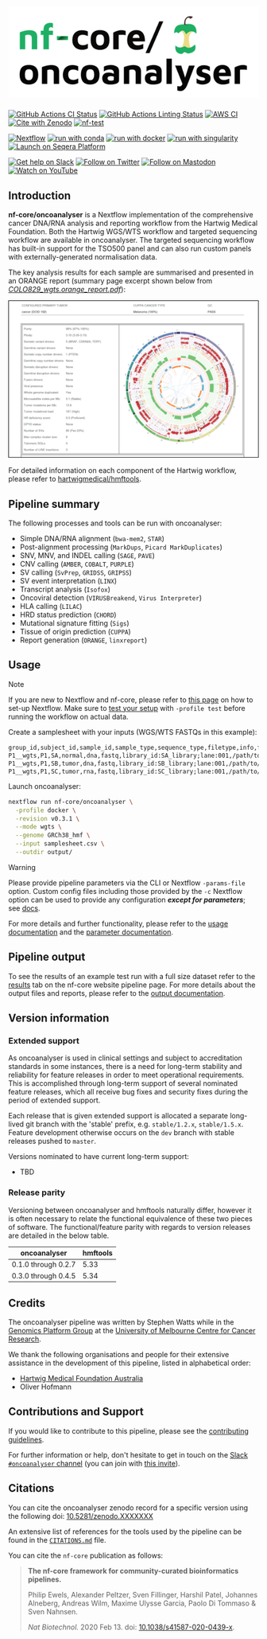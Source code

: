 <h1>
  <picture>
    <source media="(prefers-color-scheme: dark)" srcset="docs/images/nf-core-oncoanalyser_logo_dark.png">
    <img alt="nf-core/oncoanalyser" src="docs/images/nf-core-oncoanalyser_logo_light.png">
  </picture>
</h1>

[![GitHub Actions CI Status](https://github.com/nf-core/oncoanalyser/actions/workflows/ci.yml/badge.svg)](https://github.com/nf-core/oncoanalyser/actions/workflows/ci.yml)
[![GitHub Actions Linting Status](https://github.com/nf-core/oncoanalyser/actions/workflows/linting.yml/badge.svg)](https://github.com/nf-core/oncoanalyser/actions/workflows/linting.yml)
[![AWS CI](https://img.shields.io/badge/CI%20tests-full%20size-FF9900?labelColor=000000&logo=Amazon%20AWS)](https://nf-co.re/oncoanalyser/results)
[![Cite with Zenodo](http://img.shields.io/badge/DOI-10.5281/zenodo.XXXXXXX-1073c8?labelColor=000000)](https://doi.org/10.5281/zenodo.XXXXXXX)
[![nf-test](https://img.shields.io/badge/unit_tests-nf--test-337ab7.svg)](https://www.nf-test.com)

[![Nextflow](https://img.shields.io/badge/nextflow%20DSL2-%E2%89%A522.10.5-23aa62.svg)](https://www.nextflow.io/)
[![run with conda](http://img.shields.io/badge/run%20with-conda-3EB049?labelColor=000000&logo=anaconda)](https://docs.conda.io/en/latest/)
[![run with docker](https://img.shields.io/badge/run%20with-docker-0db7ed?labelColor=000000&logo=docker)](https://www.docker.com/)
[![run with singularity](https://img.shields.io/badge/run%20with-singularity-1d355c.svg?labelColor=000000)](https://sylabs.io/docs/)
[![Launch on Seqera Platform](https://img.shields.io/badge/Launch%20%F0%9F%9A%80-Seqera%20Platform-%234256e7)](https://cloud.seqera.io/launch?pipeline=https://github.com/nf-core/oncoanalyser)

[![Get help on Slack](http://img.shields.io/badge/slack-nf--core%20%23oncoanalyser-4A154B?labelColor=000000&logo=slack)](https://nfcore.slack.com/channels/oncoanalyser)
[![Follow on Twitter](http://img.shields.io/badge/twitter-%40nf__core-1DA1F2?labelColor=000000&logo=twitter)](https://twitter.com/nf_core)
[![Follow on Mastodon](https://img.shields.io/badge/mastodon-nf__core-6364ff?labelColor=FFFFFF&logo=mastodon)](https://mstdn.science/@nf_core)
[![Watch on YouTube](http://img.shields.io/badge/youtube-nf--core-FF0000?labelColor=000000&logo=youtube)](https://www.youtube.com/c/nf-core)

## Introduction

**nf-core/oncoanalyser** is a Nextflow implementation of the comprehensive cancer DNA/RNA analysis and reporting
workflow from the Hartwig Medical Foundation. Both the Hartwig WGS/WTS workflow and targeted sequencing workflow are
available in oncoanalyser. The targeted sequencing workflow has built-in support for the TSO500 panel and can also run
custom panels with externally-generated normalisation data.

The key analysis results for each sample are summarised and presented in an ORANGE report (summary page excerpt shown
below from _[COLO829_wgts.orange_report.pdf](https://pub-29f2e5b2b7384811bdbbcba44f8b5083.r2.dev/oncoanalyser/other/example_report/COLO829_wgts.orange_report.pdf)_):

<p align='center'><img width='750' src='docs/images/COLO829_wgts.orange_report.summary_section.png'></p>

For detailed information on each component of the Hartwig workflow, please refer to
[hartwigmedical/hmftools](https://github.com/hartwigmedical/hmftools/).

## Pipeline summary

The following processes and tools can be run with oncoanalyser:

- Simple DNA/RNA alignment (`bwa-mem2`, `STAR`)
- Post-alignment processing (`MarkDups`, `Picard MarkDuplicates`)
- SNV, MNV, and INDEL calling (`SAGE`, `PAVE`)
- CNV calling (`AMBER`, `COBALT`, `PURPLE`)
- SV calling (`SvPrep`, `GRIDSS`, `GRIPSS`)
- SV event interpretation (`LINX`)
- Transcript analysis (`Isofox`)
- Oncoviral detection (`VIRUSBreakend`, `Virus Interpreter`)
- HLA calling (`LILAC`)
- HRD status prediction (`CHORD`)
- Mutational signature fitting (`Sigs`)
- Tissue of origin prediction (`CUPPA`)
- Report generation (`ORANGE`, `linxreport`)

## Usage

> [!NOTE]
> If you are new to Nextflow and nf-core, please refer to [this page](https://nf-co.re/docs/usage/installation) on how to set-up Nextflow. Make sure to [test your setup](https://nf-co.re/docs/usage/introduction#how-to-run-a-pipeline) with `-profile test` before running the workflow on actual data.

Create a samplesheet with your inputs (WGS/WTS FASTQs in this example):

```csv
group_id,subject_id,sample_id,sample_type,sequence_type,filetype,info,filepath
P1__wgts,P1,SA,normal,dna,fastq,library_id:SA_library;lane:001,/path/to/SA.normal.dna.wgs.001.R1.fastq.gz;/path/to/SA.normal.dna.wgs.001.R2.fastq.gz
P1__wgts,P1,SB,tumor,dna,fastq,library_id:SB_library;lane:001,/path/to/SB.tumor.dna.wgs.001.R1.fastq.gz;/path/to/SB.tumor.dna.wgs.001.R2.fastq.gz
P1__wgts,P1,SC,tumor,rna,fastq,library_id:SC_library;lane:001,/path/to/SC.tumor.rna.wts.001.R1.fastq.gz;/path/to/SC.tumor.rna.wts.001.R2.fastq.gz
```

Launch oncoanalyser:

```bash
nextflow run nf-core/oncoanalyser \
  -profile docker \
  -revision v0.3.1 \
  --mode wgts \
  --genome GRCh38_hmf \
  --input samplesheet.csv \
  --outdir output/
```

> [!WARNING]
> Please provide pipeline parameters via the CLI or Nextflow `-params-file` option. Custom config files including those provided by the `-c` Nextflow option can be used to provide any configuration _**except for parameters**_;
> see [docs](https://nf-co.re/usage/configuration#custom-configuration-files).

For more details and further functionality, please refer to the [usage documentation](https://nf-co.re/oncoanalyser/usage) and the [parameter documentation](https://nf-co.re/oncoanalyser/parameters).

## Pipeline output

To see the results of an example test run with a full size dataset refer to the [results](https://nf-co.re/oncoanalyser/results) tab on the nf-core website pipeline page.
For more details about the output files and reports, please refer to the
[output documentation](https://nf-co.re/oncoanalyser/output).

## Version information

### Extended support

As oncoanalyser is used in clinical settings and subject to accreditation standards in some instances, there is a need
for long-term stability and reliability for feature releases in order to meet operational requirements. This is
accomplished through long-term support of several nominated feature releases, which all receive bug fixes and security
fixes during the period of extended support.

Each release that is given extended support is allocated a separate long-lived git branch with the 'stable' prefix, e.g.
`stable/1.2.x`, `stable/1.5.x`. Feature development otherwise occurs on the `dev` branch with stable releases pushed to
`master`.

Versions nominated to have current long-term support:

- TBD

### Release parity

Versioning between oncoanalyser and hmftools naturally differ, however it is often necessary to relate the functional
equivalence of these two pieces of software. The functional/feature parity with regards to version releases are detailed
in the below table.

| oncoanalyser        | hmftools |
| ------------------- | -------- |
| 0.1.0 through 0.2.7 | 5.33     |
| 0.3.0 through 0.4.5 | 5.34     |

## Credits

The oncoanalyser pipeline was written by Stephen Watts while in the [Genomics Platform
Group](https://mdhs.unimelb.edu.au/centre-for-cancer-research/our-research/genomics-platform-group) at the [University
of Melbourne Centre for Cancer Research](https://mdhs.unimelb.edu.au/centre-for-cancer-research).

We thank the following organisations and people for their extensive assistance in the development of this pipeline,
listed in alphabetical order:

- [Hartwig Medical Foundation
  Australia](https://www.hartwigmedicalfoundation.nl/en/partnerships/hartwig-medical-foundation-australia/)
- Oliver Hofmann

## Contributions and Support

If you would like to contribute to this pipeline, please see the [contributing guidelines](.github/CONTRIBUTING.md).

For further information or help, don't hesitate to get in touch on the [Slack `#oncoanalyser`
channel](https://nfcore.slack.com/channels/oncoanalyser) (you can join with [this invite](https://nf-co.re/join/slack)).

## Citations

You can cite the oncoanalyser zenodo record for a specific version using the following doi:
[10.5281/zenodo.XXXXXXX](https://doi.org/10.5281/zenodo.XXXXXXX)

An extensive list of references for the tools used by the pipeline can be found in the [`CITATIONS.md`](CITATIONS.md)
file.

You can cite the `nf-core` publication as follows:

> **The nf-core framework for community-curated bioinformatics pipelines.**
>
> Philip Ewels, Alexander Peltzer, Sven Fillinger, Harshil Patel, Johannes Alneberg, Andreas Wilm, Maxime Ulysse Garcia,
> Paolo Di Tommaso & Sven Nahnsen.
>
> _Nat Biotechnol._ 2020 Feb 13. doi: [10.1038/s41587-020-0439-x](https://dx.doi.org/10.1038/s41587-020-0439-x).
